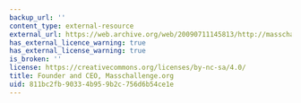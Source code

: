 ```yaml
---
backup_url: ''
content_type: external-resource
external_url: https://web.archive.org/web/20090711145813/http://masschallenge.org/team
has_external_licence_warning: true
has_external_license_warning: true
is_broken: ''
license: https://creativecommons.org/licenses/by-nc-sa/4.0/
title: Founder and CEO, Masschallenge.org
uid: 811bc2fb-9033-4b95-9b2c-756d6b54ce1e
---
```

